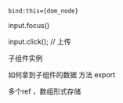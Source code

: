 ```

bind:this={dom_node}

```

  

input.focus()

  

input.click(); // 上传

  

子组件实例

  

如何拿到子组件的数据 方法 export

多个ref ，数组形式存储